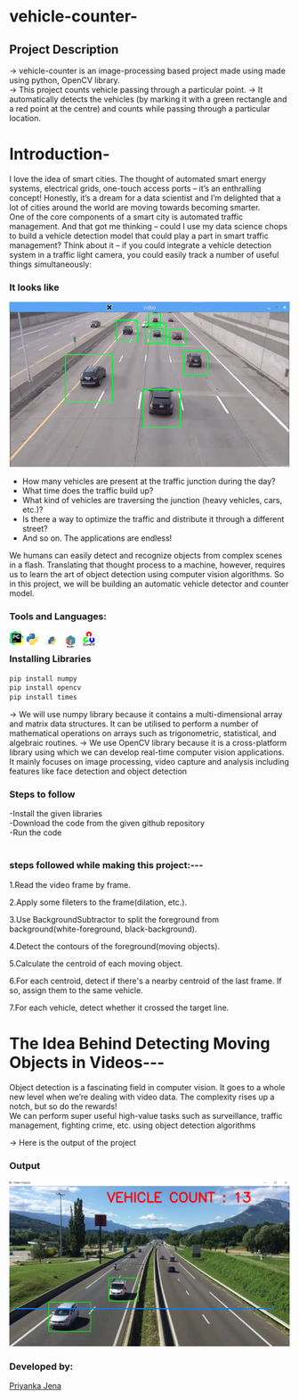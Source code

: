 # vehicle-counter-<br>
## Project Description
-> vehicle-counter is an image-processing based project made using made using python, OpenCV library.<br>
-> This project counts vehicle passing through a particular point.
-> It automatically detects the vehicles (by marking it with a green rectangle and a red point at the centre) and counts while passing through a particular location. 

# Introduction-
I love the idea of smart cities. The thought of automated smart energy systems, electrical grids, one-touch access ports – it’s an enthralling concept! Honestly, it’s a dream for a data scientist and I’m delighted that a lot of cities around the world are moving towards becoming smarter. <br>
One of the core components of a smart city is automated traffic management. And that got me thinking – could I use my data science chops to build a vehicle detection model that could play a part in smart traffic management?
Think about it – if you could integrate a vehicle detection system in a traffic light camera, you could easily track a number of useful things simultaneously: <br>

### It looks like
<img alt="output"  src="example.png" />

* How many vehicles are present at the traffic junction during the day?<br>
* What time does the traffic build up? <br>
* What kind of vehicles are traversing the junction (heavy vehicles, cars, etc.)?
* Is there a way to optimize the traffic and distribute it through a different street?
* And so on. The applications are endless!

We humans can easily detect and recognize objects from complex scenes in a flash. Translating that thought process to a machine, however, requires us to learn the art of object detection using computer vision algorithms.
So in this project, we will be building an automatic vehicle detector and counter model.

### Tools and Languages:
<img align="left" alt="pycharm" width="26px" src="pycharm.png" />
<img align="left" alt="Python" width="30px" src="python.png" />
<img align="left" alt="pip" width="36px" height="37px" src="pip.png" />
<img align="left" alt="numpy" width="36px" src="numpy.png" />
<img align="left" alt="OpenCV" width="30px" src="opencv.png" />
<br>

### Installing Libraries

```cmd
pip install numpy
pip install opencv
pip install times

```

-> We will use numpy library because it contains a multi-dimensional array and matrix data structures. It can be utilised to perform a number of mathematical operations on arrays such as trigonometric, statistical, and algebraic routines.
-> We use OpenCV library because it is a cross-platform library using which we can develop real-time computer vision applications. It mainly focuses on image processing, video capture and analysis including features like face detection and object detection


### Steps to follow
-Install the given libraries<br>
-Download the code from the given github repository<br>
-Run the code<br><br>


###  steps followed while making this project:---
1.Read the video frame by frame.

2.Apply some fileters to the frame(dilation, etc.).

3.Use BackgroundSubtractor to split the foreground from background(white-foreground, black-background).

4.Detect the contours of the foreground(moving objects).

5.Calculate the centroid of each moving object.

6.For each centroid, detect if there's a nearby centroid of the last frame. If so, assign them to the same vehicle.

7.For each vehicle, detect whether it crossed the target line.


# The Idea Behind Detecting Moving Objects in Videos---
Object detection is a fascinating field in computer vision. It goes to a whole new level when we’re dealing with video data. The complexity rises up a notch, but so do the rewards! <br>
We can perform super useful high-value tasks such as surveillance, traffic management, fighting crime, etc. using object detection algorithms<br>


-> Here is the output of the project <br> 

### Output
<img alt="output"  src="op.png" />

### Developed by:
<a href="https://github.com/Priyanka9Jena">Priyanka Jena</a>
